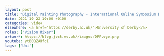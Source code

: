 ```yaml
---
layout: post
title: "Digital Painting Photography - International Online Symposium Day 2"
date: 2021-10-22 10:00 +0100
categories: video
elsewhere: <a href="https://derby.ac.uk/">University of Derby</a>
roles: ["Vision Mixer"]
artwork: https://blog.josh.me.uk//images/DPPlogo.png
youtube: ytB0QZAHfcI
tags: ['Uni']
---
```


